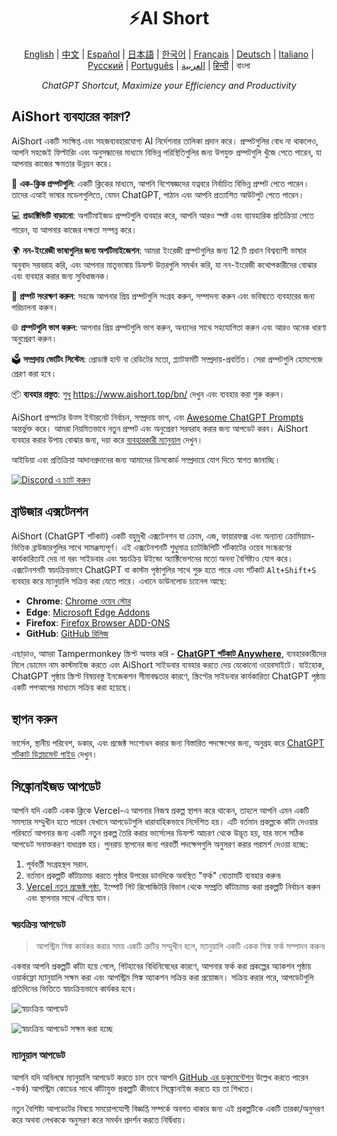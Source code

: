<h1 align="center">
⚡️AI Short
</h1>
<p align="center">
    <a href="/README-en.md">English</a> | <a href="/README.md">中文</a> |
<a href="./README-es.md">Español</a> |
<a href="./README-ja.md">日本語</a> |
<a href="./README-ko.md">한국어</a> |
<a href="./README-fr.md">Français</a> |
<a href="./README-de.md">Deutsch</a> |
<a href="./README-it.md">Italiano</a> |
<a href="./README-ru.md">Русский</a> |
<a href="./README-pt.md">Português</a> |
<a href="./README-ar.md">العربية</a> |
<a href="./README-hi.md">हिन्दी</a> |
বাংলা
</p>
<p align="center">
    <em>ChatGPT Shortcut, Maximize your Efficiency and Productivity</em>
</p>

## AiShort ব্যবহারের কারণ?

AiShort একটি সংক্ষিপ্ত এবং সহজব্যবহারযোগ্য AI নির্দেশনার তালিকা প্রদান করে। প্রম্পটগুলির বোধ না থাকলেও, আপনি সহজেই ফিল্টারিং এবং অনুসন্ধানের মাধ্যমে বিভিন্ন পরিস্থিতিগুলির জন্য উপযুক্ত প্রম্পটগুলি খুঁজে পেতে পারেন, যা আপনার কাজের ক্ষমতার উন্নয়ন করে।

🚀 **এক-ক্লিক প্রম্পটগুলি**: একটি ক্লিকের মাধ্যমে, আপনি বিশেষজ্ঞদের যত্নবরে নির্বাচিত বিভিন্ন প্রম্পট পেতে পারেন। তাদের এআই ভাষার মডেলগুলিতে, যেমন ChatGPT, পাঠান এবং আপনি প্রত্যাশিত আউটপুট পেতে পারেন।

💻 **প্রডাক্টিভিটি বাড়ানো**: অপটিমাইজড প্রম্পটগুলি ব্যবহার করে, আপনি আরও স্পষ্ট এবং ব্যাবহারিক প্রতিক্রিয়া পেতে পারেন, যা আপনার কাজের দক্ষতা সম্পন্ন করে।

🌍 **নন-ইংরেজী ভাষাগুলির জন্য অপটিমাইজেশন**: আমরা ইংরেজী প্রম্পটগুলির জন্য 12 টি প্রধান বিশ্বব্যাপী ভাষার অনুবাদ সরবরাহ করি, এবং আপনার মাতৃভাষায় ডিফল্ট উত্তরগুলি সমর্থন করি, যা নন-ইংরেজী কথোপকারীদের বোঝার এবং ব্যবহার করার জন্য সুবিধাজনক।

💾 **প্রম্পট সংরক্ষণ করুন**: সহজে আপনার প্রিয় প্রম্পটগুলি সংগ্রহ করুন, সম্পাদনা করুন এবং ভবিষ্যতে ব্যবহারের জন্য পরিচালনা করুন।

🌐 **প্রম্পটগুলি ভাগ করুন**: আপনার প্রিয় প্রম্পটগুলি ভাগ করুন, অন্যদের সাথে সহযোগিতা করুন এবং আরও অনেক ধারণা অনুপ্রেরণ করুন।

🗳️ **সম্প্রদায় ভোটিং সিস্টেম**: প্রোডাক্ট হান্ট বা রেডিটের মতো, প্ল্যাটফর্মটি সম্প্রদায়-প্রবর্তিত। সেরা প্রম্পটগুলি হোমপেজে প্রেরণ করা হবে।

📦 **ব্যবহার প্রস্তুত**: শুধু https://www.aishort.top/bn/ দেখুন এবং ব্যবহার করা শুরু করুন।

AiShort প্রম্পটের উত্স ইন্টারনেট নির্বাচন, সম্প্রদায় ভাগ, এবং [Awesome ChatGPT Prompts](https://github.com/f/awesome-chatgpt-prompts) অন্তর্ভুক্ত করে। আমরা নিয়মিতভাবে নতুন প্রম্পট এবং অনুপ্রেরণ সরবরাহ করার জন্য আপডেট করব। AiShort ব্যবহার করার উপায় বোঝার জন্য, দয়া করে [ব্যবহারকারী ম্যানুয়াল](https://www.aishort.top/bn/docs/guides/getting-started) দেখুন।

আইডিয়া এবং প্রতিক্রিয়া আদানপ্রদানের জন্য আমাদের ডিসকোর্ড সম্প্রদায়ে যোগ দিতে স্বাগত জানাচ্ছি।

<a href="https://discord.gg/PZTQfJ4GjX">
   <img src="https://img.shields.io/discord/1048780149899939881?color=%2385c8c8&label=Discord&logo=discord&style=for-the-badge" alt="Discord এ চ্যাট করুন" />
</a>

## ব্রাউজার এক্সটেনশন

AiShort (ChatGPT শর্টকাট) একটি বহুমুখী এক্সটেনশন যা ক্রোম, এজ, ফায়ারফক্স এবং অন্যান্য ক্রোমিয়াম-ভিত্তিক ব্রাউজারগুলির সাথে সামঞ্জস্যপূর্ণ। এই এক্সটেনশনটি শুধুমাত্র চ্যাটজিপিটি শর্টকাটের ওয়েব সংস্করণের কার্যকারিতাই দেয় না বরং সাইডবার এবং স্বয়ংক্রিয় উইন্ডো অ্যাক্টিভেশনের মতো অনন্য বৈশিষ্ট্যও যোগ করে। এক্সটেনশনটি স্বয়ংক্রিয়ভাবে ChatGPT বা কাস্টম পৃষ্ঠাগুলির সাথে শুরু হতে পারে এবং শর্টকাট `Alt+Shift+S` ব্যবহার করে ম্যানুয়ালি সক্রিয় করা যেতে পারে। এখানে ডাউনলোড চ্যানেল আছে:

- **Chrome**: [Chrome ওয়েব স্টোর](https://chrome.google.com/webstore/detail/chatgpt-shortcut/blcgeoojgdpodnmnhfpohphdhfncblnj)
- **Edge**: [Microsoft Edge Addons](https://microsoftedge.microsoft.com/addons/detail/chatgpt-shortcut/hnggpalhfjmdhhmgfjpmhlfilnbmjoin)
- **Firefox**: [Firefox Browser ADD-ONS](https://addons.mozilla.org/addon/chatgpt-shortcut/)
- **GitHub**: [GitHub রিলিজ](https://github.com/rockbenben/ChatGPT-Shortcut/releases/latest)

এছাড়াও, আমরা Tampermonkey স্ক্রিপ্ট অফার করি - [**ChatGPT শর্টকাট Anywhere**](https://greasyfork.org/scripts/482907-chatgpt-shortcut-anywhere), ব্যবহারকারীদের মিলে ডোমেন নাম কাস্টমাইজ করতে এবং AiShort সাইডবার ব্যবহার করতে দেয় যেকোনো ওয়েবসাইটে। যাইহোক, ChatGPT পৃষ্ঠায় স্ক্রিপ্ট বিষয়বস্তু ইনজেকশন সীমাবদ্ধতার কারণে, স্ক্রিপ্টের সাইডবার কার্যকারিতা ChatGPT পৃষ্ঠায় একটি পপআপের মাধ্যমে সক্রিয় করা হয়েছে।

## স্থাপন করুন

ভার্সেল, স্থানীয় পরিবেশ, ডকার, এবং প্রজেক্ট সংশোধন করার জন্য বিস্তারিত পদক্ষেপের জন্য, অনুগ্রহ করে [ChatGPT শর্টকাট ডিপ্লয়মেন্ট গাইড](https://www.aishort.top/bn/docs/deploy) দেখুন।

## সিঙ্ক্রোনাইজড আপডেট

আপনি যদি একটি একক ক্লিকে Vercel-এ আপনার নিজস্ব প্রকল্প স্থাপন করে থাকেন, তাহলে আপনি এমন একটি সমস্যার সম্মুখীন হতে পারেন যেখানে আপডেটগুলি ধারাবাহিকভাবে নির্দেশিত হয়। এটি বর্তমান প্রকল্পকে কাঁটা দেওয়ার পরিবর্তে আপনার জন্য একটি নতুন প্রকল্প তৈরি করার ভার্সেলের ডিফল্ট আচরণ থেকে উদ্ভূত হয়, যার ফলে সঠিক আপডেট সনাক্তকরণ বাধাগ্রস্ত হয়। পুনরায় স্থাপনের জন্য পরবর্তী পদক্ষেপগুলি অনুসরণ করার পরামর্শ দেওয়া হচ্ছে:

1. পূর্ববর্তী সংগ্রহস্থল সরান.
2. বর্তমান প্রকল্পটি কাঁটাচামচ করতে পৃষ্ঠার উপরের ডানদিকে অবস্থিত "ফর্ক" বোতামটি ব্যবহার করুন৷
3. [Vercel নতুন প্রজেক্ট পৃষ্ঠা](https://vercel.com/new), ইম্পোর্ট গিট রিপোজিটরি বিভাগ থেকে সম্প্রতি কাঁটাচামচ করা প্রকল্পটি নির্বাচন করুন এবং স্থাপনার সাথে এগিয়ে যান।

### স্বয়ংক্রিয় আপডেট

> আপস্ট্রিম সিঙ্ক কার্যকর করার সময় একটি ত্রুটির সম্মুখীন হলে, ম্যানুয়ালি একটি একক সিঙ্ক ফর্ক সম্পাদন করুন৷

একবার আপনি প্রকল্পটি কাঁটা হয়ে গেলে, গিটহাবের বিধিনিষেধের কারণে, আপনার ফর্ক করা প্রকল্পের অ্যাকশন পৃষ্ঠায় ওয়ার্কফ্লো ম্যানুয়ালি সক্ষম করা এবং আপস্ট্রিম সিঙ্ক অ্যাকশন সক্রিয় করা প্রয়োজন। সক্রিয় করার পরে, আপডেটগুলি প্রতিদিনের ভিত্তিতে স্বয়ংক্রিয়ভাবে কার্যকর হবে।

![স্বয়ংক্রিয় আপডেট](https://img.newzone.top/2023-05-19-11-57-59.png?imageMogr2/format/webp)

![স্বয়ংক্রিয় আপডেট সক্ষম করা হচ্ছে](https://img.newzone.top/2023-05-19-11-59-26.png?imageMogr2/format/webp)

### ম্যানুয়াল আপডেট

আপনি যদি অবিলম্বে ম্যানুয়ালি আপডেট করতে চান তবে আপনি [GitHub এর ডকুমেন্টেশন](https://docs.github.com/en/pull-requests/collaborating-with-pull-requests/working-with-forks/syncing-a) উল্লেখ করতে পারেন -ফর্ক) আপস্ট্রিম কোডের সাথে কাঁটাযুক্ত প্রকল্পটি কীভাবে সিঙ্ক্রোনাইজ করতে হয় তা শিখতে।

নতুন বৈশিষ্ট্য আপডেটের বিষয়ে সময়োপযোগী বিজ্ঞপ্তি সম্পর্কে অবগত থাকার জন্য এই প্রকল্পটিকে একটি তারকা/অনুসরণ করে অথবা লেখককে অনুসরণ করে সমর্থন প্রদর্শন করতে নির্দ্বিধায়।
